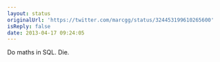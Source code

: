 ```yaml
---
layout: status
originalUrl: 'https://twitter.com/marcgg/status/324453199610265600'
isReply: false
date: 2013-04-17 09:24:05
---
```


Do maths in SQL. Die.
